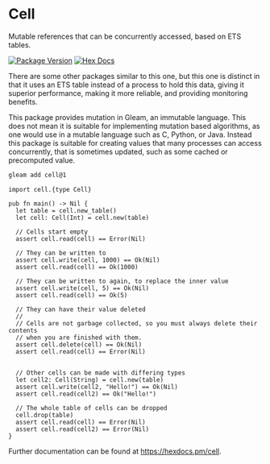 # Cell

Mutable references that can be concurrently accessed, based on ETS tables.

[![Package Version](https://img.shields.io/hexpm/v/cell)](https://hex.pm/packages/cell)
[![Hex Docs](https://img.shields.io/badge/hex-docs-ffaff3)](https://hexdocs.pm/cell/)

There are some other packages similar to this one, but this one is distinct in
that it uses an ETS table instead of a process to hold this data, giving it
superior performance, making it more reliable, and providing monitoring
benefits.

This package provides mutation in Gleam, an immutable language. This does not
mean it is suitable for implementing mutation based algorithms, as one would
use in a mutable language such as C, Python, or Java. Instead this package is
suitable for creating values that many processes can access concurrently, that
is sometimes updated, such as some cached or precomputed value.

```sh
gleam add cell@1
```
```gleam
import cell.{type Cell}

pub fn main() -> Nil {
  let table = cell.new_table()
  let cell: Cell(Int) = cell.new(table)

  // Cells start empty
  assert cell.read(cell) == Error(Nil)

  // They can be written to
  assert cell.write(cell, 1000) == Ok(Nil)
  assert cell.read(cell) == Ok(1000)

  // They can be written to again, to replace the inner value
  assert cell.write(cell, 5) == Ok(Nil)
  assert cell.read(cell) == Ok(5)

  // They can have their value deleted
  //
  // Cells are not garbage collected, so you must always delete their contents
  // when you are finished with them.
  assert cell.delete(cell) == Ok(Nil)
  assert cell.read(cell) == Error(Nil)


  // Other cells can be made with differing types
  let cell2: Cell(String) = cell.new(table)
  assert cell.write(cell2, "Hello!") == Ok(Nil)
  assert cell.read(cell2) == Ok("Hello!")

  // The whole table of cells can be dropped
  cell.drop(table)
  assert cell.read(cell) == Error(Nil)
  assert cell.read(cell2) == Error(Nil)
}
```

Further documentation can be found at <https://hexdocs.pm/cell>.
